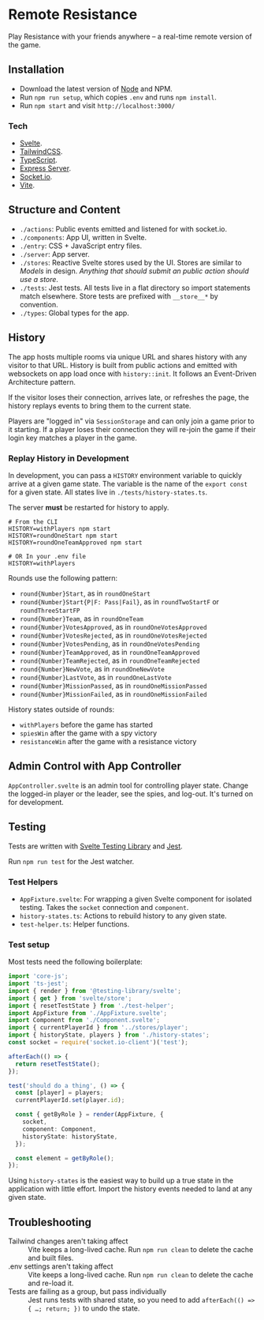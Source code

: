 # Remote Resistance

Play Resistance with your friends anywhere – a real-time remote version of the game.

## Installation

- Download the latest version of [Node](https://nodejs.org/en/) and NPM.
- Run `npm run setup`, which copies `.env` and runs `npm install`.
- Run `npm start` and visit `http://localhost:3000/`

### Tech

- [Svelte](https://svelte.dev).
- [TailwindCSS](https://tailwindcss.com).
- [TypeScript](https://www.typescriptlang.org).
- [Express Server](https://expressjs.com).
- [Socket.io](https://socket.io).
- [Vite](https://vitejs.dev).

## Structure and Content

- `./actions`: Public events emitted and listened for with socket.io.
- `./components`: App UI, written in Svelte.
- `./entry`: CSS + JavaScript entry files.
- `./server`: App server.
- `./stores`: Reactive Svelte stores used by the UI. Stores are similar to _Models_ in design. _Anything that should submit an public action should use a store_.
- `./tests`: Jest tests. All tests live in a flat directory so import statements match elsewhere. Store tests are prefixed with `__store__*` by convention.
- `./types`: Global types for the app.

## History

The app hosts multiple rooms via unique URL and shares history with any visitor to that URL. History is built from public actions and emitted with websockets on app load once with `history::init`. It follows an Event-Driven Architecture pattern.

If the visitor loses their connection, arrives late, or refreshes the page, the history replays events to bring them to the current state.

Players are "logged in" via `SessionStorage` and can only join a game prior to it starting. If a player loses their connection they will re-join the game if their login key matches a player in the game.

### Replay History in Development

In development, you can pass a `HISTORY` environment variable to quickly arrive at a given game state. The variable is the name of the `export const` for a given state. All states live in `./tests/history-states.ts`.

The server **must** be restarted for history to apply.

```
# From the CLI
HISTORY=withPlayers npm start
HISTORY=roundOneStart npm start
HISTORY=roundOneTeamApproved npm start

# OR In your .env file
HISTORY=withPlayers
```

Rounds use the following pattern:

- `round{Number}Start`, as in `roundOneStart`
- `round{Number}Start{P|F: Pass|Fail}`, as in `roundTwoStartF` or `roundThreeStartFP`
- `round{Number}Team`, as in `roundOneTeam`
- `round{Number}VotesApproved`, as in `roundOneVotesApproved`
- `round{Number}VotesRejected`, as in `roundOneVotesRejected`
- `round{Number}VotesPending`, as in `roundOneVotesPending`
- `round{Number}TeamApproved`, as in `roundOneTeamApproved`
- `round{Number}TeamRejected`, as in `roundOneTeamRejected`
- `round{Number}NewVote`, as in `roundOneNewVote`
- `round{Number}LastVote`, as in `roundOneLastVote`
- `round{Number}MissionPassed`, as in `roundOneMissionPassed`
- `round{Number}MissionFailed`, as in `roundOneMissionFailed`

History states outside of rounds:

- `withPlayers` before the game has started
- `spiesWin` after the game with a spy victory
- `resistanceWin` after the game with a resistance victory

## Admin Control with App Controller

`AppController.svelte` is an admin tool for controlling player state. Change the logged-in player or the leader, see the spies, and log-out. It's turned on for development.

## Testing

Tests are written with [Svelte Testing Library](https://testing-library.com/docs/svelte-testing-library/intro#this-solution) and [Jest](https://jestjs.io).

Run `npm run test` for the Jest watcher.

### Test Helpers

- `AppFixture.svelte`: For wrapping a given Svelte component for isolated testing. Takes the `socket` connection and `component`.
- `history-states.ts`: Actions to rebuild history to any given state.
- `test-helper.ts`: Helper functions.

### Test setup

Most tests need the following boilerplate:

```typescript
import 'core-js';
import 'ts-jest';
import { render } from '@testing-library/svelte';
import { get } from 'svelte/store';
import { resetTestState } from './test-helper';
import AppFixture from './AppFixture.svelte';
import Component from './Component.svelte';
import { currentPlayerId } from '../stores/player';
import { historyState, players } from './history-states';
const socket = require('socket.io-client')('test');

afterEach(() => {
  return resetTestState();
});

test('should do a thing', () => {
  const [player] = players;
  currentPlayerId.set(player.id);

  const { getByRole } = render(AppFixture, {
    socket,
    component: Component,
    historyState: historyState,
  });

  const element = getByRole();
});
```

Using `history-states` is the easiest way to build up a true state in the application with little effort. Import the history events needed to land at any given state.

## Troubleshooting

<dl>
  <dt>Tailwind changes aren't taking affect</dt>
  <dd>Vite keeps a long-lived cache. Run <code>npm run clean</code> to delete the cache and built files.</dd>
  <dt>.env settings aren't taking affect</dt>
  <dd>Vite keeps a long-lived cache. Run <code>npm run clean</code> to delete the cache and re-load it.</dd>
  <dt>Tests are failing as a group, but pass individually</dt>
  <dd>Jest runs tests with shared state, so you need to add <code>afterEach(() => { …; return; })</code> to undo the state.</dd>
</dl>
